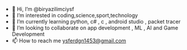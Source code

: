 - 👋 Hi, I’m @biryazilimciysf
- 👀 I’m interested in coding,science,sport,technology
- 🌱 I’m currently learning python, c# , c , android studio , packet tracer
- 💞️ I’m looking to collaborate on app development , ML , AI and Game Development
- 📫 How to reach me ysferdgn1453@gmail.com

<!---
biryazilimciysf/biryazilimciysf is a ✨ special ✨ repository because its `README.md` (this file) appears on your GitHub profile.
You can click the Preview link to take a look at your changes.
--->
